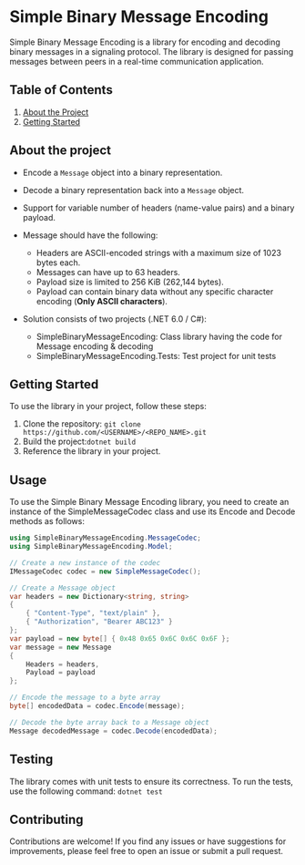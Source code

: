# Simple Binary Message Encoding

Simple Binary Message Encoding is a library for encoding and decoding binary messages in a signaling protocol. The library is designed for passing messages between peers in a real-time communication application.

## Table of Contents
1. [About the Project](#about-the-project)
1. [Getting Started](#getting-started)

## About the project

- Encode a `Message` object into a binary representation.
- Decode a binary representation back into a `Message` object.
- Support for variable number of headers (name-value pairs) and a binary payload.
- Message should have the following:
  - Headers are ASCII-encoded strings with a maximum size of 1023 bytes each.
  - Messages can have up to 63 headers.
  - Payload size is limited to 256 KiB (262,144 bytes).
  - Payload can contain binary data without any specific character encoding (**Only ASCII characters**).
    
- Solution consists of two projects (.NET 6.0 / C#):
  - SimpleBinaryMessageEncoding: Class library having the code for Message encoding & decoding
  - SimpleBinaryMessageEncoding.Tests: Test project for unit tests

## Getting Started

To use the library in your project, follow these steps:

1. Clone the repository:
   `git clone https://github.com/<USERNAME>/<REPO_NAME>.git`
3. Build the project:`dotnet build`
4. Reference the library in your project.
      
## Usage
To use the Simple Binary Message Encoding library, you need to create an instance of the SimpleMessageCodec class and use its Encode and Decode methods as follows:
```csharp
using SimpleBinaryMessageEncoding.MessageCodec;
using SimpleBinaryMessageEncoding.Model;

// Create a new instance of the codec
IMessageCodec codec = new SimpleMessageCodec();

// Create a Message object
var headers = new Dictionary<string, string>
{
    { "Content-Type", "text/plain" },
    { "Authorization", "Bearer ABC123" }
};
var payload = new byte[] { 0x48 0x65 0x6C 0x6C 0x6F };
var message = new Message
{
    Headers = headers,
    Payload = payload
};

// Encode the message to a byte array
byte[] encodedData = codec.Encode(message);

// Decode the byte array back to a Message object
Message decodedMessage = codec.Decode(encodedData);
```

## Testing
The library comes with unit tests to ensure its correctness. To run the tests, use the following command: 
`dotnet test`

## Contributing
Contributions are welcome! If you find any issues or have suggestions for improvements, please feel free to open an issue or submit a pull request.
